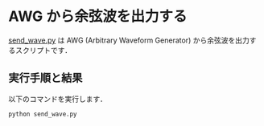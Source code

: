 # AWG から余弦波を出力する

[send_wave.py](./send_wave.py) は AWG (Arbitrary Waveform Generator) から余弦波を出力するスクリプトです．


## 実行手順と結果

以下のコマンドを実行します．

```
python send_wave.py
```
